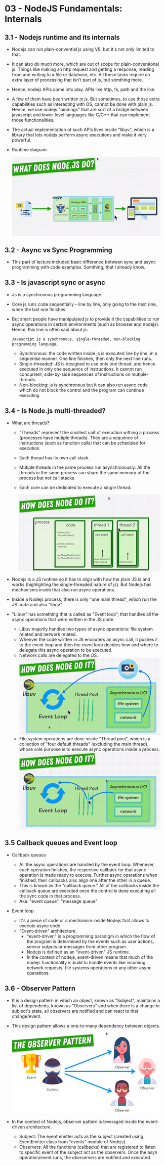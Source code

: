 # 03 - NodeJS Fundamentals: Internals

## 3.1 - Nodejs runtime and its internals

- Nodejs can run plain-convential js using V8, but it's not only limited to that.
- It can also do much more, which are out of scope for plain-conventional js. Things like making an http request and getting a response, reading from and writing to a file or database, etc. All these tasks require an extra layer of processing that isn't part of js, but somthing more.
- Hence, nodejs APIs come into play. APIs like http, fs, path and the like.
- A few of them have been written in js. But sometimes, to use those extra capabilities such as interacting with OS, cannot be done with plain js. Hence, we use nodejs "bindings" that are sort of a bridge between javascript and lower-level languages like C/C++ that can implement those functionalities.
- The actual implementation of such APIs lives inside "libuv", which is a library that lets nodejs perform async executions and make it very powerful.

- Runtime diagram:

  ![Node.js runtime internal](./diagrams/01-nodejs-runtime-internals.png)

## 3.2 - Async vs Sync Programming

- This part of lecture included basic difference between sync and async programming with code examples. Somthing, that I already know.

## 3.3 - Is javascript sync or async

- Js is a synchronous programming language.
- Core js runs code sequentially - line by line, only going to the next one, when the last one finishes.
- But smart people have manipulated js to provide it the capabilities to run async operations in certain environments (such as browser and nodejs). Hence, this line is often said about js:

      Javascript is a synchronous, single-threaded, non-blocking programming language.

  - Synchronous: the code written inside js is executed line by line, in a sequential manner. One line finishes, then only the next line runs.
  - Single-threaded: JS is designed to use only one thread, and hence executed in only one sequence of instructions. It cannot run concurrent, side-by-side sequences of instructions on mutiple-threads.
  - Non-blocking: js is synchronous but it can also run async code which do not block the control and the program can continue executing.

## 3.4 - Is Node.js multi-threaded?

- What are threads?

  - "Threads" represent the smallest unit of execution withing a process (processes have mutiple threads). They are a sequence of instructions (such as function calls) that can be scheduled for execution.
  - Each thread has its own call stack.
  - Mutiple threads in the same process run asynchronously. All the threads in the same process can share the same memory of the process but not call stacks.
  - Each core can be dedicated to execute a single thread.

    ![](./diagrams/02-threads.png)

- Nodejs is a JS runtime so it has to align with how the plain JS is and works (highlighting the single-threaded nature of js). But Nodejs has mechanisms inside that also run async operations.
- Inside a Nodejs process, there is only "one main thread", which run the JS code and also "libuv"
- "Libuv" has something that is called as "Event loop", that handles all the async operations that were written in the JS code.
  - Libuv majorily handles two types of async operations: file system related and network related.
  - Whenver the code written in JS encouters an async call, it pushes it to the event loop and then the event loop decides how and where to delegate this async operation to be executed.
  - Network calls are delegated to the OS.
    ![](./diagrams/03-network-async-calls.png)
  - File system operations are done inside "Thread pool", which is a collection of "four default threads" (excluding the main thread), whose sole purpose is to execute async operations inside a process.
    ![](./diagrams/04-file-system-async-calls.png)

## 3.5 Callback queues and Event loop

- Callback queues

  - All the async operations are handled by the event loop. Whenever, each operation finishes, the respective callback for that async operation is made ready to execute. Further async operations when finished, their callbacks also align one after the other in a queue.
  - This is known as the "callback queue." All of the callbacks inside the callback queue are executed once the control is done executing all the sync code in that process.
  - Aka: "event queue", "message queue"

- Event loop

  - It's a piece of code or a mechanism inside Nodejs that allows to execute async code.
  - "Event-driven" architecture:
    - "event-driven" is a programming paradigm in which the flow of the program is determined by the events such as user actions, sensor outputs or messages from other program.
    - Nodejs is defined as an "event-driven" JS runtime.
    - In the context of nodejs, event-driven means that much of the nodejs functionality is build to handle events like incoming network requests, file systems operations or any other async operations.

## 3.6 - Observer Pattern

- It is a design pattern in which an object, known as "Subject", maintains a list of dependents, known as "Observers" and when there is a change in subject's state, all observers are notified and can react to that change/event.

- This design pattern allows a one-to-many dependency between objects.

  ![](./diagrams/05-observer-pattern.png)

- In the context of Nodejs, observer pattern is leveraged inside the event-driven architecture.
  - Subject: The event emitter acts as the subject (created using EventEmitter class from "events" module of Nodejs).
  - Observers: All the functions (callbacks) that are registered to listen to specific event of the subject act as the observers. Once the asyn operation/event runs, the oberservers are notified and executed.
